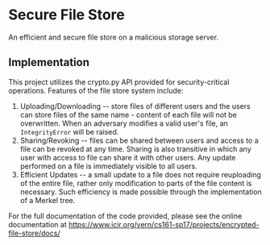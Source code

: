 # Secure File Store

An efficient and secure file store on a malicious storage server.

## Implementation

This project utilizes the crypto.py API provided for security-critical operations. Features of the file store system include:
1. Uploading/Downloading -- store files of different users and the users can store files of the same name - content of each file will not be overwritten. When an adversary modifies a valid user's file, an `IntegrityError` will be raised.
2. Sharing/Revoking -- files can be shared between users and access to a file can be revoked at any time. Sharing is also transitive in which any user with access to file can share it with other users. Any update performed on a file is immediately visible to all users.
3. Efficient Updates -- a small update to a file does not require reuploading of the entire file, rather only modification to parts of the file content is necessary. Such efficiency is made possible through the implementation of a Merkel tree.

For the full documentation of the code provided, please see the online
documentation at
https://www.icir.org/vern/cs161-sp17/projects/encrypted-file-store/docs/

